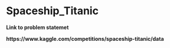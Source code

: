 # Spaceship_Titanic
<p><b> Link to problem statemet </p>
<a> https://www.kaggle.com/competitions/spaceship-titanic/data</a>
